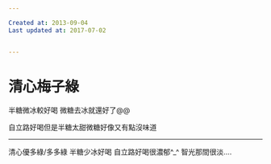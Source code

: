 ```yaml
---

Created at: 2013-09-04
Last updated at: 2017-07-02


---
```


# 清心梅子綠


半糖微冰較好喝
微糖去冰就還好了@@

自立路好喝但是半糖太甜微糖好像又有點沒味道

* * *

清心優多綠/多多綠
半糖少冰好喝
自立路好喝很濃郁^\_^
智光那間很淡....

